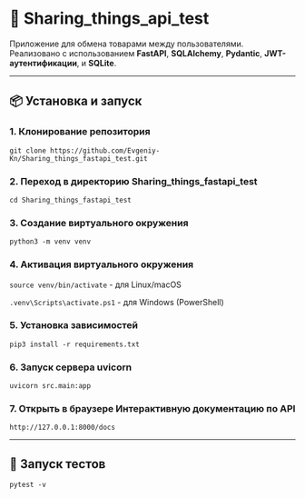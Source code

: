 # 🔄 Sharing_things_api_test

Приложение для обмена товарами между пользователями. Реализовано с использованием **FastAPI**, **SQLAlchemy**, **Pydantic**, **JWT-аутентификации**, и **SQLite**.

---

## 📦 Установка и запуск

### 1. Клонирование репозитория

```git clone https://github.com/Evgeniy-Kn/Sharing_things_fastapi_test.git```

### 2. Переход в директорию Sharing_things_fastapi_test
```cd Sharing_things_fastapi_test```

### 3. Создание виртуального окружения

```python3 -m venv venv```

### 4. Активация виртуального окружения

```source venv/bin/activate``` - для Linux/macOS 

```.venv\Scripts\activate.ps1``` - для Windows (PowerShell)

### 5. Установка зависимостей

```pip3 install -r requirements.txt```

### 6. Запуск сервера uvicorn

```uvicorn src.main:app```

### 7. Открыть в браузере Интерактивную документацию по API

```http://127.0.0.1:8000/docs```

---

## 🧪 Запуск тестов

```pytest -v```